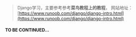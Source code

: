 > Django学习，主要参考参考**菜鸟教程上的教程**，
> 网站地址：[https://www.runoob.com/django/django-intro.html](https://www.runoob.com/django/django-intro.html)


<h4>TO BE CONTINUED...</h4>

